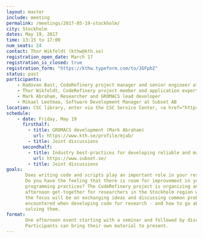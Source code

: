 ```yaml
---
layout: master
include: meeting
permalink: /meetings/2017-05-19-stockholm/
city: Stockholm
dates: May 19, 2017
time: 13:15 to 17:00
num_seats: 24
contact: Thor Wikfeldt (kthw@kth.se)
registration_open_date: March 17
registration_is_closed: true
registration_form: "https://kthw.typeform.com/to/JGFpbZ"
status: past
participants:
    - Radovan Bast, CodeRefinery project manager and senior engineer at UiT, Norway
    - Thor Wikfeldt, CodeRefinery project member and application expert at PDC, Stockholm
    - Mark Abraham, Researcher and GROMACS lead developer
    - Mikael Leetmaa, Software Development Manager at Subset AB
location: CSC library, enter via the CSC Service Center, <a href="https://goo.gl/ZAvu2O" target="_blank">Lindstedtsvägen 3, 4:th floor, KTH Campus</a>. <a href="https://www.kth.se/en/student/campus/transportation-upon-arrival-how-to-get-here-1.359878" target="_blank">Instructions to get to KTH Campus</a>.
schedule:
    - date: Friday, May 19
      firsthalf: 
        - title: GROMACS development (Mark Abraham)
          url: https://www.kth.se/profile/mjab/
        - title: Joint discussions 
      secondhalf: 
        - title: Industry best-practices for developing reliable and maintainable code (Mikael Leetmaa)
          url: https://www.subset.se/
        - title: Joint discussions 
goals:
       Does writing code and scripts play an important role in your research? 
       Do you have the feeling that there is room for improvement in your
       programming practices? The CodeRefinery project is organizing an
       afternoon get-together for researchers in the Stockholm region where
       the focus will be on exchanging ideas and discussing common problems
       encountered when developing code for research - and how to go about
       solving them.
format:
       One afternoon event starting with a seminar and followed by discussions. 
       Participants can bring their own material to present.
---
```

